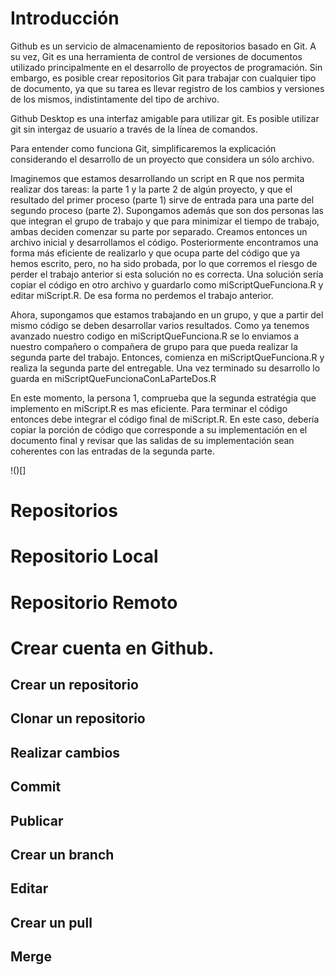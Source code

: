 # Introducción 

Github es un servicio de almacenamiento de repositorios basado en Git. A su vez, Git es una herramienta de control de versiones de documentos utilizado principalmente en el desarrollo de proyectos de programación. Sin embargo, es posible crear repositorios Git para trabajar con cualquier tipo de documento, ya que su tarea es llevar registro de los cambios y versiones de los mismos, indistintamente del tipo de archivo. 

Github Desktop es una interfaz amigable para utilizar git. Es posible utilizar git sin intergaz de usuario a través de la línea de comandos. 

Para entender como funciona Git, simplificaremos la explicación considerando el desarrollo de un proyecto que considera un sólo archivo. 

Imaginemos que estamos desarrollando un script en R que nos permita realizar dos tareas: la parte 1 y la parte 2 de algún proyecto, y que el resultado del primer proceso (parte 1) sirve de entrada para una parte del segundo proceso (parte 2). Supongamos además que son dos personas las que integran el grupo de trabajo y que para minimizar el tiempo de trabajo, ambas deciden comenzar su parte por separado.  Creamos entonces un archivo inicial y desarrollamos el código. Posteriormente encontramos una forma más eficiente de realizarlo y que ocupa parte del código que ya hemos escrito, pero, no ha sido probada, por lo que corremos el riesgo de perder el trabajo anterior si esta solución no es correcta. Una solución sería copiar el código en otro archivo y guardarlo como miScriptQueFunciona.R y editar miScript.R. De esa forma no perdemos el trabajo anterior. 

Ahora, supongamos que estamos trabajando en un grupo, y que a partir del mismo código se deben desarrollar varios resultados. Como ya tenemos avanzado nuestro codigo en miScriptQueFunciona.R se lo enviamos a nuestro compañero o compañera de grupo para que pueda realizar la segunda parte del trabajo. Entonces, comienza en miScriptQueFunciona.R y realiza la segunda parte del entregable. Una vez terminado su desarrollo lo guarda en miScriptQueFuncionaConLaParteDos.R

En este momento, la persona 1, comprueba que la segunda estratégia que implemento en miScript.R es mas eficiente. Para terminar el código entonces debe integrar el código final de miScript.R. En este caso, debería copiar la porción de código que corresponde a su implementación en el documento final y revisar que las salidas de su implementación sean coherentes con las entradas de la segunda parte. 

!()[]

# Repositorios

# Repositorio Local

# Repositorio Remoto


# Crear cuenta en Github.


## Crear un repositorio

## Clonar un repositorio

## Realizar cambios

## Commit

## Publicar

## Crear un branch


## Editar


## Crear un pull

## Merge
